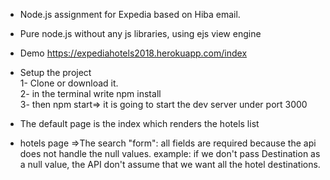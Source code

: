 - Node.js assignment for Expedia based on Hiba email.

- Pure node.js without any js libraries, using ejs view engine

- Demo https://expediahotels2018.herokuapp.com/index

- Setup the project <br/>
   1- Clone or download  it. <br/>
   2- in the terminal write npm install <br/>
   3- then npm start=> it is going to start the dev server under port 3000 <br/>

- The default page is the index which renders the hotels list

- hotels page =>The search "form": 
  all fields are required because the api does not handle the null values.
  example: if we don't pass Destination as a null value, the API don't assume that we want all the hotel destinations.
